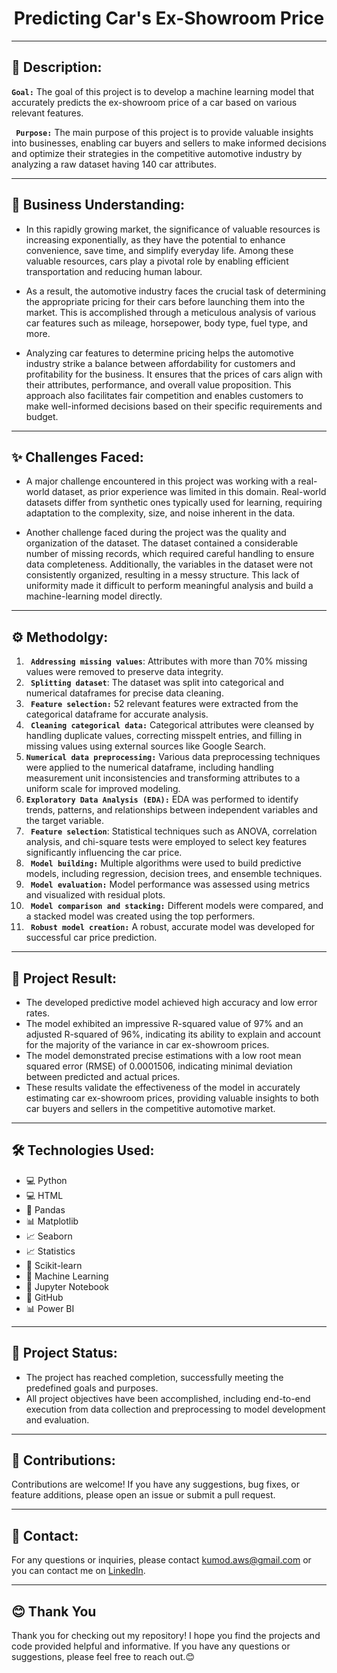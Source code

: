<div align="center">
  
# Predicting Car's Ex-Showroom Price
</div>


----

<h2>📝 Description:</h2>


<b>`Goal:`</b> The goal of this project is to develop a machine learning model that accurately predicts the ex-showroom price of a car based on various relevant features.

<b>` Purpose:`</b> The main purpose of this project is to provide valuable insights into businesses, enabling car buyers and sellers to make informed decisions and optimize their strategies in the competitive automotive industry by analyzing a raw dataset having 140 car attributes.


----
<h2>🌟 Business Understanding:  </h2>

* In this rapidly growing market, the significance of valuable resources is increasing exponentially, as they have the potential to enhance convenience, save time, and simplify everyday life. Among these valuable resources, cars play a pivotal role by enabling efficient transportation and reducing human labour.

* As a result, the automotive industry faces the crucial task of determining the appropriate pricing for their cars before launching them into the market. This is accomplished through a meticulous analysis of various car features such as mileage, horsepower, body type, fuel type, and more.

* Analyzing car features to determine pricing helps the automotive industry strike a balance between affordability for customers and profitability for the business. It ensures that the prices of cars align with their attributes, performance, and overall value proposition. This approach also facilitates fair competition and enables customers to make well-informed decisions based on their specific requirements and budget.


----
<h2>✨ Challenges Faced:  </h2>

* A major challenge encountered in this project was working with a real-world dataset, as prior experience was limited in this domain. Real-world datasets differ from synthetic ones typically used for learning, requiring adaptation to the complexity, size, and noise inherent in the data.

* Another challenge faced during the project was the quality and organization of the dataset. The dataset contained a considerable number of missing records, which required careful handling to ensure data completeness. Additionally, the variables in the dataset were not consistently organized, resulting in a messy structure. This lack of uniformity made it difficult to perform meaningful analysis and build a machine-learning model directly.

---

<h2>⚙️ Methodolgy:  </h2>

1. <b>` Addressing missing values`</b>: Attributes with more than 70% missing values were removed to preserve data integrity.
2. <b>` Splitting dataset`</b>: The dataset was split into categorical and numerical dataframes for precise data cleaning.
3. <b>` Feature selection:`</b> 52 relevant features were extracted from the categorical dataframe for accurate analysis.
4. <b>` Cleaning categorical data:`</b> Categorical attributes were cleansed by handling duplicate values, correcting misspelt entries, and filling in missing values using external sources like Google Search.
5. <b>`Numerical data preprocessing:`</b> Various data preprocessing techniques were applied to the numerical dataframe, including handling measurement unit inconsistencies and transforming attributes to a uniform scale for improved modeling.
6. <b>`Exploratory Data Analysis (EDA):`</b> EDA was performed to identify trends, patterns, and relationships between independent variables and the target variable.
7. <b>` Feature selection`</b>: Statistical techniques such as ANOVA, correlation analysis, and chi-square tests were employed to select key features significantly influencing the car price.
8. <b>` Model building:`</b> Multiple algorithms were used to build predictive models, including regression, decision trees, and ensemble techniques.
9. <b>` Model evaluation:`</b> Model performance was assessed using metrics and visualized with residual plots.
10. <b>` Model comparison and stacking:`</b> Different models were compared, and a stacked model was created using the top performers.
11. <b>` Robust model creation:`</b> A robust, accurate model was developed for successful car price prediction.


----
<h2>🎯 Project Result:  </h2>

* The developed predictive model achieved high accuracy and low error rates.
* The model exhibited an impressive R-squared value of 97% and an adjusted R-squared of 96%, indicating its ability to explain and account for the majority of the variance in car ex-showroom prices.
* The model demonstrated precise estimations with a low root mean squared error (RMSE) of 0.0001506, indicating minimal deviation between predicted and actual prices.
* These results validate the effectiveness of the model in accurately estimating car ex-showroom prices, providing valuable insights to both car buyers and sellers in the competitive automotive market.

---

<h2>🛠️ Technologies Used:  </h2>
<ul>
  <li>💻 Python</li>
  <li>💻 HTML</li>
  <li>🐼 Pandas</li>
  <li>📊 Matplotlib</li>
  <li>📈 Seaborn</li>
  <li>📈 Statistics</li>
  <li>🤖 Scikit-learn</li>
  <li>🧠 Machine Learning</li>
  <li>📓 Jupyter Notebook</li>
  <li>🔗 GitHub</li>
  <li>📊 Power BI</li>
</ul>


----

<h2>🏁 Project Status: </h2>

* The project has reached completion, successfully meeting the predefined goals and purposes.
* All project objectives have been accomplished, including end-to-end execution from data collection and preprocessing to model development and evaluation.

----


## 👥 Contributions:

Contributions are welcome! If you have any suggestions, bug fixes, or feature additions, please open an issue or submit a pull request.

---

## 📧 Contact:

For any questions or inquiries, please contact [kumod.aws@gmail.com](mailto:kumod.aws@gmail.com) or you can contact me on [LinkedIn](https://www.linkedin.com/in/kumod-sharma/).

---

<h2>😊 Thank You</h2>

<p>Thank you for checking out my repository! I hope you find the projects and code provided helpful and informative. If you have any questions or suggestions, please feel free to reach out.😊</p>
